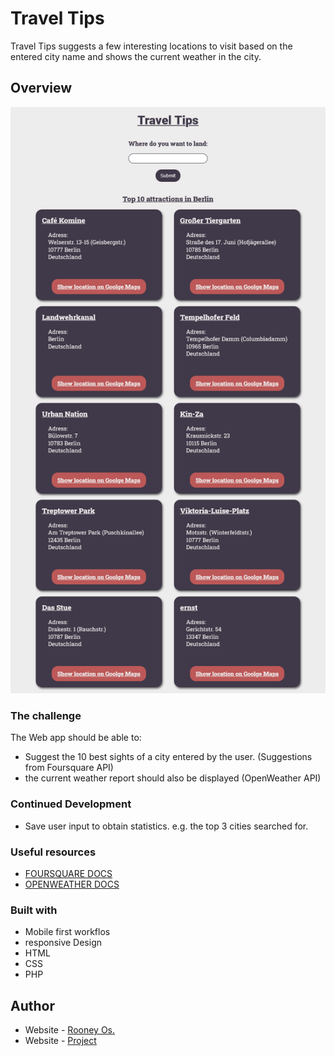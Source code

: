 # Travel Tips

Travel Tips suggests a few interesting locations to visit based on the entered city name and shows the current weather in the city. 

## Overview
![Screenshot Travel Tips](https://raw.githubusercontent.com/os-rooney/travel_tips/main/img/Screenshot_Travel_Tips.png)

### The challenge 

The Web app should be able to:
- Suggest the 10 best sights of a city entered by the user. (Suggestions from Foursquare API)
- the current weather report should also be displayed (OpenWeather API)

### Continued Development

- Save user input to obtain statistics. e.g. the top 3 cities searched for.

### Useful resources

- [FOURSQUARE DOCS](https://developer.foursquare.com/docs/)
- [OPENWEATHER DOCS](https://openweathermap.org/api)

### Built with

- Mobile first workflos
- responsive Design
- HTML
- CSS
- PHP

## Author

- Website - [Rooney Os.](https://www.ronios.de)
- Website - [Project](https://travel.ronios.de)

